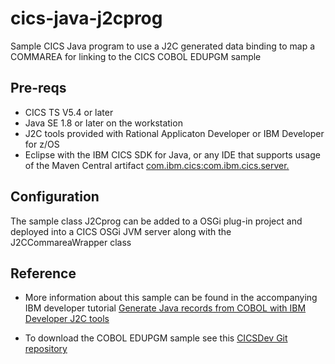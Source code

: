 # cics-java-j2cprog
Sample CICS Java program to use a J2C generated data binding to map a COMMAREA for linking to the CICS COBOL EDUPGM sample


## Pre-reqs

* CICS TS V5.4 or later
* Java SE 1.8 or later on the workstation
* J2C tools provided with Rational Applicaton Developer or IBM Developer for z/OS
* Eclipse with the IBM CICS SDK for Java, or any IDE that supports usage of the Maven Central artifact [com.ibm.cics:com.ibm.cics.server.](https://search.maven.org/artifact/com.ibm.cics/com.ibm.cics.server)

## Configuration

The sample class J2Cprog can be added to a OSGi plug-in project and deployed into a CICS OSGi JVM server along with the J2CCommareaWrapper class


## Reference

* More information about this sample can be found in the accompanying IBM developer tutorial [Generate Java records from COBOL with IBM Developer J2C tools](https://developer.ibm.com/tutorials/generating-java-records-from-cobol-with-rational-j2c-tools/)

* To download the COBOL EDUPGM sample see this [CICSDev Git repository](https://github.com/cicsdev/cics-java-jzosprog)
